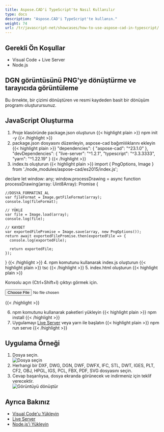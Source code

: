```yaml
---
title: Aspose.CAD'i TypeScript'te Nasıl Kullanılır
type: docs
description: "Aspose.CAD'i TypeScript'te kullanın."
weight: 74
url: /tr/javascript-net/showcases/how-to-use-aspose-cad-in-typescript/
---
```


## Gerekli Ön Koşullar
- Visual Code + Live Server
- Node.js

## DGN görüntüsünü PNG'ye dönüştürme ve tarayıcıda görüntüleme

Bu örnekte, bir çizimi dönüştüren ve resmi kaydeden basit bir dönüşüm programı oluşturursunuz.

## JavaScript Oluşturma

1. Proje klasöründe package.json oluşturun
{{< highlight plain >}}
npm init -y
{{< /highlight >}}
2. package.json dosyasını düzenleyin, aspose-cad bağımlılıklarını ekleyin
{{< highlight plain >}}
"dependencies": {
    "aspose-cad": "^23.1.0"
  },
 "devDependencies": {
    "live-server": "^1.2.1",
    "typescript": "^3.3.3333",
    "yarn": "^1.22.19"
  }
{{< /highlight >}}
3. index.ts oluşturun
{{< highlight plain >}}
import { PngOptions, Image } from './node_modules/aspose-cad/es2015/index.js';

declare let window: any;
window.processDrawing = async function processDrawing(array: Uint8Array): Promise<any> {

    //DOSYA_FORMATINI_AL
    var fileFormat = Image.getFileFormat(array);
    console.log(fileFormat);
    
    // YÜKLE
    var file = Image.load(array);
    console.log(file);
    
    // KAYDET
    var exportedFilePromise = Image.save(array, new PngOptions());
    return await exportedFilePromise.then(exportedFile => {
      console.log(exportedFile);
      
      return exportedFile;
    });
}
{{< /highlight >}}
4. npm komutunu kullanarak index.js oluşturun
{{< highlight plain >}}
tsc
{{< /highlight >}}
5. index.html oluşturun
{{< highlight plain >}}
<!DOCTYPE html>
Konsolu açın (Ctrl+Shift+I) çıktıyı görmek için.

<script src="./node_modules/aspose-cad/dotnet.js"></script>
<script type="module" src="./node_modules/aspose-cad/es2015/index-js.js"></script>

<body>
	<input id="file" type="file">
	<img id="image" />
</body>

<script>
window.onload = async function () {
	document.querySelector('input').addEventListener('change', function() {
      var reader = new FileReader();
      reader.onload = function() {
      
          var arrayBuffer = this.result;
          var array = new Uint8Array(arrayBuffer);
          
		  //DOSYA_FORMATINI_AL
		  fileFormat = Aspose.CAD.Image.getFileFormat(array);
          console.log(fileFormat);
		  
		  // YÜKLE
		  file = Aspose.CAD.Image.load(array);
          console.log(file);
		  
		  // KAYDET
		  exportedFilePromise = Aspose.CAD.Image.save(array, new Aspose.CAD.PngOptions());
		  exportedFilePromise.then(exportedFile => {
			console.log(exportedFile);
			
			var urlCreator = window.URL || window.webkitURL;
			var blob = new Blob([exportedFile], { type: 'application/octet-stream' });
            var imageUrl = urlCreator.createObjectURL(blob);
            document.querySelector("#image").src = imageUrl;
		  });
      }
	  
      reader.readAsArrayBuffer(this.files[0]);
    }, 
	false);
};
</script>
{{< /highlight >}}

6. npm komutunu kullanarak paketleri yükleyin
{{< highlight plain >}}
npm install
{{< /highlight >}}
7. Uygulamayı [Live Server](https://marketplace.visualstudio.com/items?itemName=ritwickdey.LiveServer/) veya yarn ile başlatın
{{< highlight plain >}}
npm run serve
{{< /highlight >}}

## Uygulama Örneği

1. Dosya seçin.<br>
![Dosya seçin](/_assets/javascript-net/typescript/choose-file.png)<br>
2. Herhangi bir DXF, DWG, DGN, DWF, DWFX, IFC, STL, DWT, IGES, PLT, CF2, OBJ, HPGL, IGS, PCL, FBX, PDF, SVG dosyasını seçin.
3. Cevap başarılıysa, dosya ekranda görünecek ve indirmeniz için teklif verecektir.<br>
![Görüntüyü dönüştür](/_assets/javascript-net/typescript/convert-image.png)<br>
## Ayrıca Bakınız

- [Visual Code'u Yükleyin](https://code.visualstudio.com/)
- [Live Server](https://marketplace.visualstudio.com/items?itemName=ritwickdey.LiveServer/)
- [Node.js'i Yükleyin](https://nodejs.org/en/)
